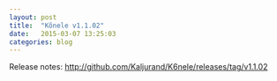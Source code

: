 ```yaml
---
layout: post
title:  "Kõnele v1.1.02"
date:   2015-03-07 13:25:03
categories: blog
---
```


Release notes: <http://github.com/Kaljurand/K6nele/releases/tag/v1.1.02>
